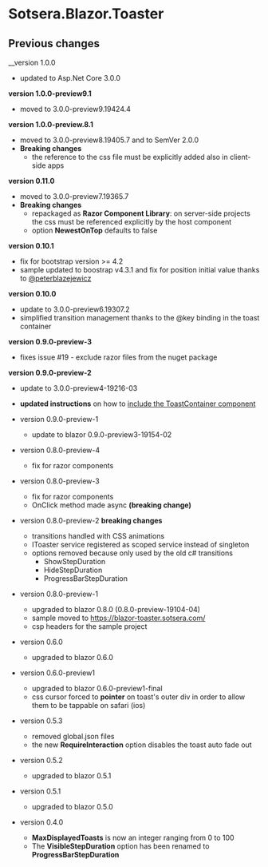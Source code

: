 # Sotsera.Blazor.Toaster
## Previous changes

__version 1.0.0
- updated to Asp.Net Core 3.0.0

__version 1.0.0-preview9.1__
- moved to 3.0.0-preview9.19424.4

__version 1.0.0-preview.8.1__
- moved to 3.0.0-preview8.19405.7 and to SemVer 2.0.0
- __Breaking changes__
    - the reference to the css file must be explicitly added also in client-side apps

__version 0.11.0__
- moved to 3.0.0-preview7.19365.7
- __Breaking changes__
    - repackaged as __Razor Component Library__: on server-side projects the css must be referenced explicitly by the host component
	- option __NewestOnTop__ defaults to false

__version 0.10.1__
- fix for bootstrap version >= 4.2
- sample updated to boostrap v4.3.1 and fix for position initial value thanks to [@peterblazejewicz]( https://github.com/sotsera/sotsera.blazor.toaster/pull/22 )

__version 0.10.0__
- update to 3.0.0-preview6.19307.2
- simplified transition management thanks to the @key binding in the toast container

__version 0.9.0-preview-3__
- fixes issue #19 - exclude razor files from the nuget package

__version 0.9.0-preview-2__
- update to 3.0.0-preview4-19216-03
- __updated instructions__ on how to [include the ToastContainer component](#main-toaster-component)

- version 0.9.0-preview-1
  - update to blazor 0.9.0-preview3-19154-02

- version 0.8.0-preview-4
  - fix for razor components

- version 0.8.0-preview-3
  - fix for razor components
  - OnClick method made async __(breaking change)__

- version 0.8.0-preview-2 __breaking changes__
  - transitions handled with CSS animations
  - IToaster service registered as scoped service instead of singleton
  - options removed because only used by the old c# transitions
	- ShowStepDuration
	- HideStepDuration
	- ProgressBarStepDuration

- version 0.8.0-preview-1
  - upgraded to blazor 0.8.0 (0.8.0-preview-19104-04)
  - sample moved to https://blazor-toaster.sotsera.com/
  - csp headers for the sample project

- version 0.6.0
  - upgraded to blazor 0.6.0

- version 0.6.0-preview1
  - upgraded to blazor 0.6.0-preview1-final
  - css cursor forced to **pointer** on toast's outer div in order to allow them to be tappable on safari (ios)

- version 0.5.3
  - removed global.json files
  - the new **RequireInteraction** option disables the toast auto fade out

- version 0.5.2
  - upgraded to blazor 0.5.1

- version 0.5.1
  - upgraded to blazor 0.5.0 

- version 0.4.0
  - **MaxDisplayedToasts** is now an integer ranging from 0 to 100
  - The **VisibleStepDuration** option has been renamed to **ProgressBarStepDuration**